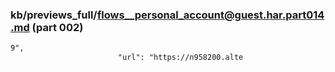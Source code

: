 ### kb/previews_full/flows__personal_account@guest.har.part014.md (part 002)

```md
9",
                        "url": "https://n958200.alte
```

```
